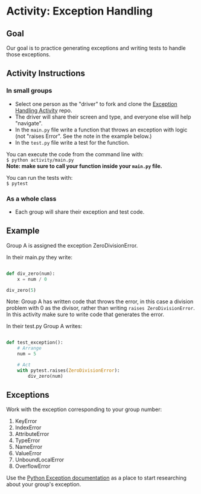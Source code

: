 # Activity: Exception Handling

## Goal

Our goal is to practice generating exceptions and writing tests to handle those exceptions.

## Activity Instructions

### In small groups

- Select one person as the "driver" to fork and clone the [Exception Handling Activity](https://github.com/AdaGold/ExceptionHandlingActivity) repo.
- The driver will share their screen and type, and everyone else will help "navigate".
- In the `main.py` file write a function that throws an exception with logic (not "raises Error".  See the note in the example below.)
- In the `test.py` file write a test for the function.

You can execute the code from the command line with:  
` $ python activity/main.py `   
__Note: make sure to call your function inside your `main.py` file.__

You can run the tests with:  
` $ pytest `

### As a whole class

- Each group will share their exception and test code.

## Example 

Group A is assigned the exception ZeroDivisionError.

In their main.py they write:
```python

def div_zero(num):
    x = num / 0

div_zero(5)

```
Note: Group A has written code that throws the error, in this case a division problem with 0 as the divisor, rather than writing `raises ZeroDivisionError`.  In this activity make sure to write code that generates the error.

In their test.py Group A writes:
```python

def test_exception():
    # Arrange
    num = 5

    # Act
    with pytest.raises(ZeroDivisionError):
        div_zero(num)
```

## Exceptions

Work with the exception corresponding to your group number:
1. KeyError
1. IndexError
1. AttributeError
1. TypeError
1. NameError
1. ValueError
1. UnboundLocalError
1. OverflowError

Use the [Python Exception documentation](https://docs.python.org/3/library/exceptions.html) as a place to start researching about your group's exception.

